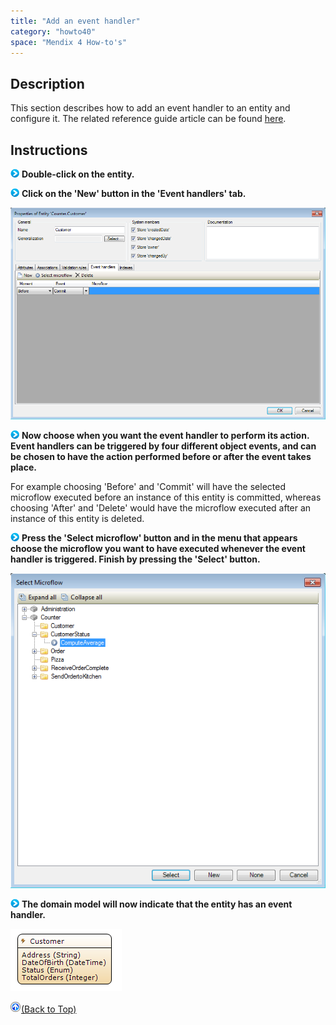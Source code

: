 ```yaml
---
title: "Add an event handler"
category: "howto40"
space: "Mendix 4 How-to's"
---
```

## Description

This section describes how to add an event handler to an entity and configure it. The related reference guide article can be found [here](https://world.mendix.com/pages/releaseview.action?pageId=9699431).

## Instructions

![](attachments/819203/917932.png) **Double-click on the entity.**

![](attachments/819203/917932.png) **Click on the 'New' button in the 'Event handlers' tab.**

![](attachments/2621529/2752535.png)

![](attachments/819203/917932.png) **Now choose when you want the event handler to perform its action. Event handlers can be triggered by four different object events, and can be chosen to have the action performed before or after the event takes place.**

For example choosing 'Before' and 'Commit' will have the selected microflow executed before an instance of this entity is committed, whereas choosing 'After' and 'Delete' would have the microflow executed after an instance of this entity is deleted.

![](attachments/819203/917932.png) **Press the 'Select microflow' button and in the menu that appears choose the microflow you want to have executed whenever the event handler is triggered. Finish by pressing the 'Select' button.**

![](attachments/2621529/2752534.png)

![](attachments/819203/917932.png) **The domain model will now indicate that the entity has an event handler.**

![](attachments/2621529/2752548.png)

[![](attachments/819203/917564.png)](Add+an+event+handler)[(Back to Top)](Add+an+event+handler)